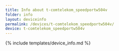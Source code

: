 ```yaml
---
title: Info about t-comtelekom_speedportw504v
folder: info
layout: deviceinfo
permalink: /devices/t-comtelekom_speedportw504v/
device: t-comtelekom_speedportw504v
---
```

{% include templates/device_info.md %}
